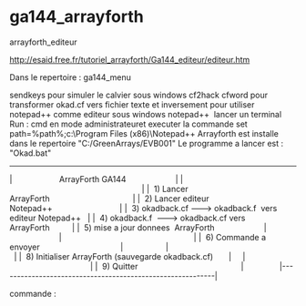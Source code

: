 # ga144_arrayforth
arrayforth_editeur


http://esaid.free.fr/tutoriel_arrayforth/Ga144_editeur/editeur.htm

Dans le repertoire : ga144_menu

sendkeys pour simuler le calvier sous windows
cf2hack cfword pour transformer okad.cf vers fichier texte et inversement
pour utiliser notepad++ comme editeur sous windows notepad++  
lancer un terminal Run : cmd en mode administrateuret executer  la commande 
set path=%path%;c:\Program Files (x86)\Notepad++
Arrayforth est installe dans le repertoire "C:/GreenArrays/EVB001"
Le programme a lancer est : "Okad.bat"



-------------------------------------------------------------
|                     ArrayForth GA144                      |
|                                                           |
|  1) Lancer ArrayForth                                     |
|  2) Lancer editeur Notepad++                              |
|  3) okadback.cf ---> okadback.f  vers editeur Notepad++   |
|  4) okadback.f  ---> okadback.cf vers ArrayForth          |
|  5) mise a jour donnees  ArrayForth                       |                      
|                                                           |
|  6) Commande a envoyer                                    |                   
|                                                           |
|  8) Initialiser ArrayForth (sauvegarde okadback.cf)       |     
|                                                           |
|  9) Quitter                                               |                
|-----------------------------------------------------------|

commande : 

